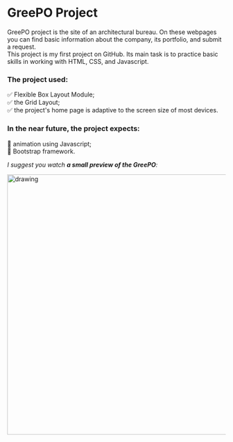 # **GreePO Project**    
GreePO project is the site of an architectural bureau. On these webpages you can find basic information about the company, its portfolio, and submit a request.  
This project is my first project on GitHub. Its main task is to practice basic skills in working with HTML, CSS, and Javascript.  
  

### **The project used:**    
:white_check_mark: Flexible Box Layout Module;  
:white_check_mark: the Grid Layout;   
:white_check_mark: the project's home page is adaptive to the screen size of most devices.  

### **In the near future, the project expects:**  
:black_square_button: animation using Javascript;  
:black_square_button: Bootstrap framework.  

*I suggest you watch **a small preview of the GreePO**:* 

<img src="GreePO.gif" alt="drawing" width="600"/>
